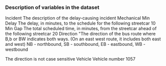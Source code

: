 ### Description of variables in the dataset
Incident	The description of the delay-causing incident	Mechanical
Min Delay	The delay, in minutes, to the schedule for the following streetcar	10
Min Gap	The total scheduled time, in minutes, from the streetcar ahead of the following streetcar	20
Direction	"The direction of the bus route where B,b or BW indicates both ways. (On an east west route, it includes both east and west)                                           NB - northbound, 
SB - southbound, 
EB - eastbound, 
WB - westbound

The direction is not case sensitive
Vehicle	Vehicle number	1057
